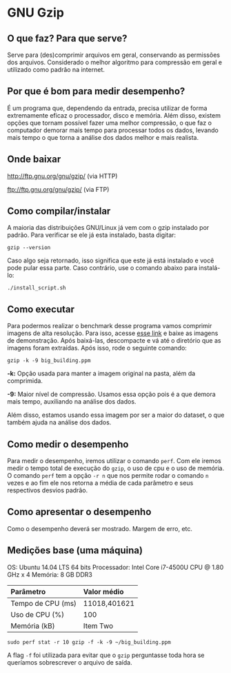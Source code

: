 # GNU Gzip
## O que faz? Para que serve?
Serve para (des)comprimir arquivos em geral, conservando as permissões dos arquivos. Considerado o melhor algoritmo para compressão em geral e utilizado como padrão na internet.
## Por que é bom para medir desempenho?
É um programa que, dependendo da entrada, precisa utilizar de forma extremamente eficaz o processador, disco e memória. Além disso, existem opções que tornam possível
fazer uma melhor compressão, o que faz o computador demorar mais tempo para processar todos os dados, levando mais tempo o que torna a análise dos dados melhor e mais
realista.
## Onde baixar
 http://ftp.gnu.org/gnu/gzip/ (via HTTP)

 ftp://ftp.gnu.org/gnu/gzip/ (via FTP)

## Como compilar/instalar
A maioria das distribuições GNU/Linux já vem com o gzip instalado por padrão. Para verificar se ele já esta instalado, basta digitar:
```
gzip --version
```
Caso algo seja retornado, isso significa que este já está instalado e você pode pular essa parte. Caso contrário, use o comando abaixo para
instalá-lo:

```
./install_script.sh
```

## Como executar
Para podermos realizar o benchmark desse programa vamos comprimir imagens de alta resolução. Para isso, acesse [esse link](http://imagecompression.info/test_images/rgb16bit_linear.zip) e baixe as imagens de demonstração. Após baixá-las, descompacte e vá até o diretório que as imagens foram extraídas. Após isso, rode o seguinte comando:
```
gzip -k -9 big_building.ppm
```
**-k:** Opção usada para manter a imagem original na pasta, além da comprimida.

**-9:** Maior nível de compressão. Usamos essa opção pois é a que demora mais tempo, auxiliando na análise dos dados.

Além disso, estamos usando essa imagem por ser a maior do dataset, o que também ajuda na análise dos dados.


## Como medir o desempenho
Para medir o desempenho, iremos utilizar o comando `perf`. Com ele iremos medir o tempo total de execução do `gzip`, o uso de cpu e o uso de memória. O comando `perf` tem a opção `-r n` que nos permite rodar o comando `n` vezes e ao fim ele nos retorna a média de cada parâmetro e seus respectivos desvios padrão.

## Como apresentar o desempenho
Como o desempenho deverá ser mostrado. Margem de erro, etc.
## Medições base (uma máquina)
OS: Ubuntu 14.04 LTS 64 bits
Processador: Intel Core i7-4500U CPU @ 1.80 GHz x 4
Memória: 8 GB DDR3

|      Parâmetro    | Valor médio  |
| :-----------------| :------------|
| Tempo de CPU (ms) | 11018,401621 |
| Uso de CPU (%)    | 100         |
| Memória (kB)      | Item Two     |

`sudo perf stat -r 10 gzip -f -k -9 ~/big_building.ppm`

A flag `-f` foi utilizada para evitar que o `gzip` perguntasse toda hora se queríamos sobrescrever o arquivo de saída.
